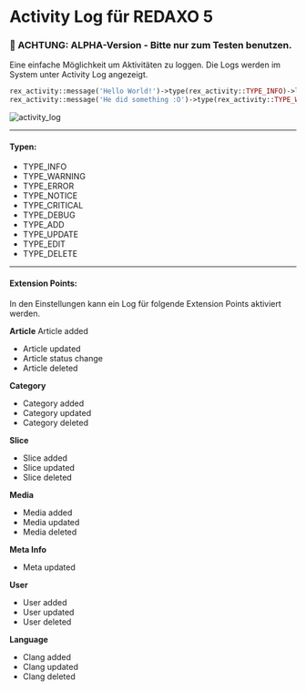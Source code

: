 # Activity Log für REDAXO 5
### :construction: ACHTUNG: ALPHA-Version - Bitte nur zum Testen benutzen.

Eine einfache Möglichkeit um Aktivitäten zu loggen.
Die Logs werden im System unter Activity Log angezeigt.

```php
rex_activity::message('Hello World!')->type(rex_activity::TYPE_INFO)->log();
rex_activity::message('He did something :O')->type(rex_activity::TYPE_WARNING)->causer(rex::getUser())->log();
```

![activity_log](https://user-images.githubusercontent.com/2708231/163674949-76762489-3217-4d2f-8bbc-d89494f723c7.png)

---

#### Typen:

- TYPE_INFO
- TYPE_WARNING
- TYPE_ERROR
- TYPE_NOTICE
- TYPE_CRITICAL
- TYPE_DEBUG
- TYPE_ADD
- TYPE_UPDATE
- TYPE_EDIT
- TYPE_DELETE

---

#### Extension Points:

In den Einstellungen kann ein Log für folgende Extension Points aktiviert werden.

**Article**
Article added
- Article updated
- Article status change
- Article deleted

**Category**
- Category added
- Category updated
- Category deleted

**Slice**
- Slice added
- Slice updated
- Slice deleted

**Media**
- Media added
- Media updated
- Media deleted

**Meta Info**
- Meta updated

**User**
- User added
- User updated
- User deleted

**Language**
- Clang added
- Clang updated
- Clang deleted